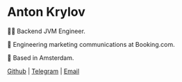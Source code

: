# Anton Krylov

👨‍💻 Backend JVM Engineer.

💼 Engineering marketing communications at Booking.com.

📍 Based in Amsterdam.

[Github](https://github.com/aekrylov) | [Telegram](https://t.me/aekrylov) | [Email](mailto:hi@aekrylov.me)
